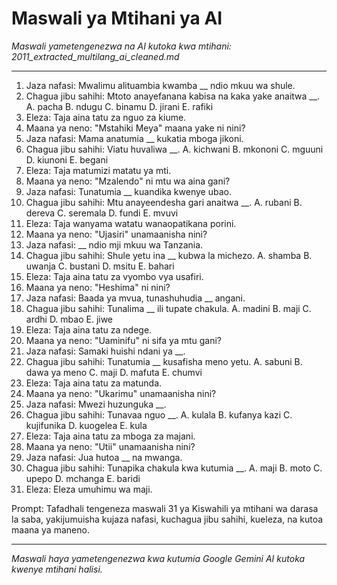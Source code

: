 # Maswali ya Mtihani ya AI
*Maswali yametengenezwa na AI kutoka kwa mtihani: 2011_extracted_multilang_ai_cleaned.md*

---

1.  Jaza nafasi: Mwalimu alituambia kwamba __ ndio mkuu wa shule.
2.  Chagua jibu sahihi: Mtoto anayefanana kabisa na kaka yake anaitwa __.
    A. pacha B. ndugu C. binamu D. jirani E. rafiki
3.  Eleza: Taja aina tatu za nguo za kiume.
4.  Maana ya neno: "Mstahiki Meya" maana yake ni nini?
5.  Jaza nafasi: Mama anatumia __ kukatia mboga jikoni.
6.  Chagua jibu sahihi: Viatu huvaliwa __.
    A. kichwani B. mkononi C. mguuni D. kiunoni E. begani
7.  Eleza: Taja matumizi matatu ya mti.
8.  Maana ya neno: "Mzalendo" ni mtu wa aina gani?
9.  Jaza nafasi: Tunatumia __ kuandika kwenye ubao.
10. Chagua jibu sahihi: Mtu anayeendesha gari anaitwa __.
    A. rubani B. dereva C. seremala D. fundi E. mvuvi
11. Eleza: Taja wanyama watatu wanaopatikana porini.
12. Maana ya neno: "Ujasiri" unamaanisha nini?
13. Jaza nafasi: __ ndio mji mkuu wa Tanzania.
14. Chagua jibu sahihi: Shule yetu ina __ kubwa la michezo.
    A. shamba B. uwanja C. bustani D. msitu E. bahari
15. Eleza: Taja aina tatu za vyombo vya usafiri.
16. Maana ya neno: "Heshima" ni nini?
17. Jaza nafasi: Baada ya mvua, tunashuhudia __ angani.
18. Chagua jibu sahihi: Tunalima __ ili tupate chakula.
    A. madini B. maji C. ardhi D. mbao E. jiwe
19. Eleza: Taja aina tatu za ndege.
20. Maana ya neno: "Uaminifu" ni sifa ya mtu gani?
21. Jaza nafasi: Samaki huishi ndani ya __.
22. Chagua jibu sahihi: Tunatumia __ kusafisha meno yetu.
    A. sabuni B. dawa ya meno C. maji D. mafuta E. chumvi
23. Eleza: Taja aina tatu za matunda.
24. Maana ya neno: "Ukarimu" unamaanisha nini?
25. Jaza nafasi: Mwezi huzunguka __.
26. Chagua jibu sahihi: Tunavaa nguo __.
    A. kulala B. kufanya kazi C. kujifunika D. kuogelea E. kula
27. Eleza: Taja aina tatu za mboga za majani.
28. Maana ya neno: "Utii" unamaanisha nini?
29. Jaza nafasi: Jua hutoa __ na mwanga.
30. Chagua jibu sahihi: Tunapika chakula kwa kutumia __.
    A. maji B. moto C. upepo D. mchanga E. baridi
31. Eleza: Eleza umuhimu wa maji.

Prompt: Tafadhali tengeneza maswali 31 ya Kiswahili ya mtihani wa darasa la saba, yakijumuisha kujaza nafasi, kuchagua jibu sahihi, kueleza, na kutoa maana ya maneno.

---
*Maswali haya yametengenezwa kwa kutumia Google Gemini AI kutoka kwenye mtihani halisi.*
